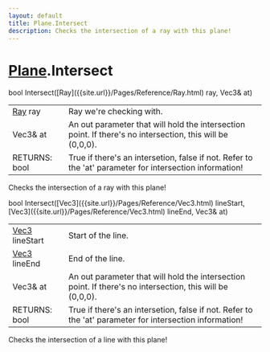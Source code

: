 ```yaml
---
layout: default
title: Plane.Intersect
description: Checks the intersection of a ray with this plane!
---
```

# [Plane]({{site.url}}/Pages/Reference/Plane.html).Intersect

<div class='signature' markdown='1'>
bool Intersect([Ray]({{site.url}}/Pages/Reference/Ray.html) ray, Vec3& at)
</div>

|  |  |
|--|--|
|[Ray]({{site.url}}/Pages/Reference/Ray.html) ray|Ray we're checking with.|
|Vec3& at|An out parameter that will hold the intersection             point. If there's no intersection, this will be (0,0,0).|
|RETURNS: bool|True if there's an intersetion, false if not. Refer to the 'at' parameter for intersection information!|

Checks the intersection of a ray with this plane!
<div class='signature' markdown='1'>
bool Intersect([Vec3]({{site.url}}/Pages/Reference/Vec3.html) lineStart, [Vec3]({{site.url}}/Pages/Reference/Vec3.html) lineEnd, Vec3& at)
</div>

|  |  |
|--|--|
|[Vec3]({{site.url}}/Pages/Reference/Vec3.html) lineStart|Start of the line.|
|[Vec3]({{site.url}}/Pages/Reference/Vec3.html) lineEnd|End of the line.|
|Vec3& at|An out parameter that will hold the intersection             point. If there's no intersection, this will be (0,0,0).|
|RETURNS: bool|True if there's an intersetion, false if not. Refer to the 'at' parameter for intersection information!|

Checks the intersection of a line with this plane!



